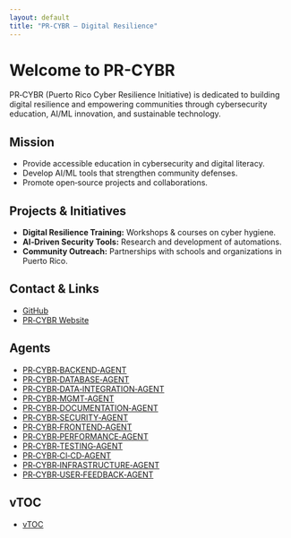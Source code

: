 ```yaml
---
layout: default  
title: "PR-CYBR – Digital Resilience"  
---
```


# Welcome to PR-CYBR  

PR‑CYBR (Puerto Rico Cyber Resilience Initiative) is dedicated to building digital resilience and empowering communities through cybersecurity education, AI/ML innovation, and sustainable technology.  

## Mission  
- Provide accessible education in cybersecurity and digital literacy.  
- Develop AI/ML tools that strengthen community defenses.  
- Promote open‑source projects and collaborations.  

## Projects & Initiatives  
- **Digital Resilience Training:** Workshops & courses on cyber hygiene.  
- **AI‑Driven Security Tools:** Research and development of automations.  
- **Community Outreach:** Partnerships with schools and organizations in Puerto Rico.  

## Contact & Links  
- [GitHub](https://github.com/PR-CYBR)  
- [PR‑CYBR Website](https://pr-cybr.org)  

## Agents  
- [PR‑CYBR‑BACKEND‑AGENT](https://pr-cybr.github.io/PR-CYBR-BACKEND-AGENT/)  
- [PR‑CYBR‑DATABASE‑AGENT](https://pr-cybr.github.io/PR-CYBR-DATABASE-AGENT/)  
- [PR‑CYBR‑DATA‑INTEGRATION‑AGENT](https://pr-cybr.github.io/PR-CYBR-DATA-INTEGRATION-AGENT/)  
- [PR‑CYBR‑MGMT‑AGENT](https://pr-cybr.github.io/PR-CYBR-MGMT-AGENT/)  
- [PR‑CYBR‑DOCUMENTATION‑AGENT](https://pr-cybr.github.io/PR-CYBR-DOCUMENTATION-AGENT/)  
- [PR‑CYBR‑SECURITY‑AGENT](https://pr-cybr.github.io/PR-CYBR-SECURITY-AGENT/)  
- [PR‑CYBR‑FRONTEND‑AGENT](https://pr-cybr.github.io/PR-CYBR-FRONTEND-AGENT/)  
- [PR‑CYBR‑PERFORMANCE‑AGENT](https://pr-cybr.github.io/PR-CYBR-PERFORMANCE-AGENT/)  
- [PR‑CYBR‑TESTING‑AGENT](https://pr-cybr.github.io/PR-CYBR-TESTING-AGENT/)  
- [PR‑CYBR‑CI‑CD‑AGENT](https://pr-cybr.github.io/PR-CYBR-CI-CD-AGENT/)  
- [PR‑CYBR‑INFRASTRUCTURE‑AGENT](https://pr-cybr.github.io/PR-CYBR-INFRASTRUCTURE-AGENT/)  
- [PR‑CYBR‑USER‑FEEDBACK‑AGENT](https://pr-cybr.github.io/PR-CYBR-USER-FEEDBACK-AGENT/)  

## vTOC  
- [vTOC](https://pr-cybr.github.io/vTOC/)
